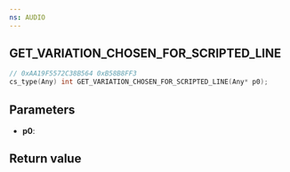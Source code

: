 ```yaml
---
ns: AUDIO
---
```

## GET_​VARIATION_​CHOSEN_​FOR_​SCRIPTED_​LINE

```c
// 0xAA19F5572C38B564 0xB58B8FF3
cs_type(Any) int GET_​VARIATION_​CHOSEN_​FOR_​SCRIPTED_​LINE(Any* p0);
```


## Parameters
* **p0**: 

## Return value
